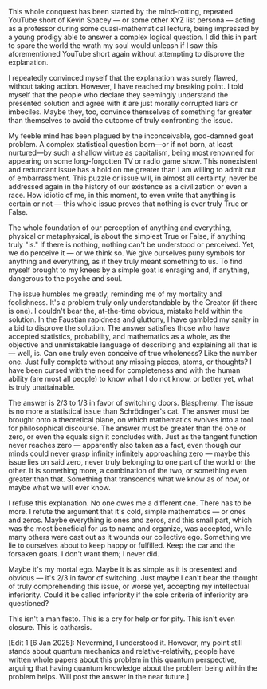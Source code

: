 This whole conquest has been started by the mind-rotting, repeated YouTube short of Kevin Spacey — or some other XYZ list persona — acting as a professor during some quasi-mathematical lecture, being impressed by a young prodigy able to answer a complex logical question. I did this in part to spare the world the wrath my soul would unleash if I saw this aforementioned YouTube short again without attempting to disprove the explanation.

I repeatedly convinced myself that the explanation was surely flawed, without taking action. However, I have reached my breaking point. I told myself that the people who declare they seemingly understand the presented solution and agree with it are just morally corrupted liars or imbeciles. Maybe they, too, convince themselves of something far greater than themselves to avoid the outcome of truly confronting the issue.

My feeble mind has been plagued by the inconceivable, god-damned goat problem. A complex statistical question born—or if not born, at least nurtured—by such a shallow virtue as capitalism, being most renowned for appearing on some long-forgotten TV or radio game show. This nonexistent and redundant issue has a hold on me greater than I am willing to admit out of embarrassment. This puzzle or issue will, in almost all certainty, never be addressed again in the history of our existence as a civilization or even a race. How idiotic of me, in this moment, to even write that anything is certain or not — this whole issue proves that nothing is ever truly True or False.

The whole foundation of our perception of anything and everything, physical or metaphysical, is about the simplest True or False, if anything truly "is." If there is nothing, nothing can't be understood or perceived. Yet, we do perceive it — or we think so. We give ourselves puny symbols for anything and everything, as if they truly meant something to us. To find myself brought to my knees by a simple goat is enraging and, if anything, dangerous to the psyche and soul.

The issue humbles me greatly, reminding me of my mortality and foolishness. It's a problem truly only understandable by the Creator (if there is one). I couldn't bear the, at-the-time obvious, mistake held within the solution. In the Faustian rapidness and gluttony, I have gambled my sanity in a bid to disprove the solution. The answer satisfies those who have accepted statistics, probability, and mathematics as a whole, as the objective and unmistakable language of describing and explaining all that is — well, is. Can one truly even conceive of true wholeness? Like the number one. Just fully complete without any missing pieces, atoms, or thoughts? I have been cursed with the need for completeness and with the human ability (are most all people) to know what I do not know, or better yet, what is truly unattainable.

The answer is 2/3 to 1/3 in favor of switching doors. Blasphemy. The issue is no more a statistical issue than Schrödinger's cat. The answer must be brought onto a theoretical plane, on which mathematics evolves into a tool for philosophical discourse. The answer must be greater than the one or zero, or even the equals sign it concludes with. Just as the tangent function never reaches zero — apparently also taken as a fact, even though our minds could never grasp infinity infinitely approaching zero — maybe this issue lies on said zero, never truly belonging to one part of the world or the other. It is something more, a combination of the two, or something even greater than that. Something that transcends what we know as of now, or maybe what we will ever know.

I refuse this explanation. No one owes me a different one. There has to be more. I refute the argument that it's cold, simple mathematics — or ones and zeros. Maybe everything is ones and zeros, and this small part, which was the most beneficial for us to name and organize, was accepted, while many others were cast out as it wounds our collective ego. Something we lie to ourselves about to keep happy or fulfilled. Keep the car and the forsaken goats. I don't want them; I never did.

Maybe it's my mortal ego. Maybe it is as simple as it is presented and obvious — it's 2/3 in favor of switching. Just maybe I can't bear the thought of truly comprehending this issue, or worse yet, accepting my intellectual inferiority. Could it be called inferiority if the sole criteria of inferiority are questioned?

This isn't a manifesto. This is a cry for help or for pity. This isn't even closure. This is catharsis.

[Edit 1 [6 Jan 2025]: Nevermind, I understood it. However, my point still stands about quantum mechanics and relative-relativity, people have written whole papers about this problem in this quantum perspective, arguing that having quantum knowledge about the problem being within the problem helps. Will post the answer in the near future.]
